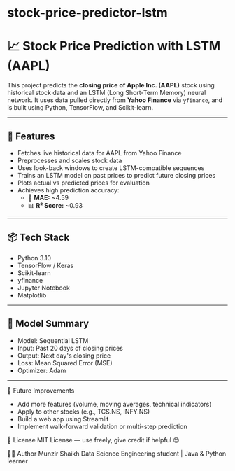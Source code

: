 # stock-price-predictor-lstm

# 📈 Stock Price Prediction with LSTM (AAPL)

This project predicts the **closing price of Apple Inc. (AAPL)** stock using historical stock data and an LSTM (Long Short-Term Memory) neural network. It uses data pulled directly from **Yahoo Finance** via `yfinance`, and is built using Python, TensorFlow, and Scikit-learn.

---

## 🚀 Features

- Fetches live historical data for AAPL from Yahoo Finance
- Preprocesses and scales stock data
- Uses look-back windows to create LSTM-compatible sequences
- Trains an LSTM model on past prices to predict future closing prices
- Plots actual vs predicted prices for evaluation
- Achieves high prediction accuracy:  
  - 🧮 **MAE:** ~4.59  
  - 📊 **R² Score:** ~0.93

---

## 📦 Tech Stack

- Python 3.10
- TensorFlow / Keras
- Scikit-learn
- yfinance
- Jupyter Notebook
- Matplotlib

---

## 🧠 Model Summary

- Model: Sequential LSTM
- Input: Past 20 days of closing prices
- Output: Next day's closing price
- Loss: Mean Squared Error (MSE)
- Optimizer: Adam

---

📌 Future Improvements
- Add more features (volume, moving averages, technical indicators)
- Apply to other stocks (e.g., TCS.NS, INFY.NS)
- Build a web app using Streamlit
- Implement walk-forward validation or multi-step prediction



📜 License
MIT License — use freely, give credit if helpful 😊


🙋‍♂️ Author
Munzir Shaikh
Data Science Engineering student | Java & Python learner



